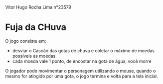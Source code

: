 Vitor Hugo Rocha Lima n°23579

# Fuja da CHuva

O jogo consiste em:
- desviar o Cascão das gotas de chuva e coletar o máximo de moedas possíveis as moedas
- cada moeda vale 1 ponto, de encostar na gota de água, você morre

O jogador pode movimentar o personagem utilizando o mouse, quando o mesmo for atingido por uma gota, o jogo termina e volta para a tela inicial.
